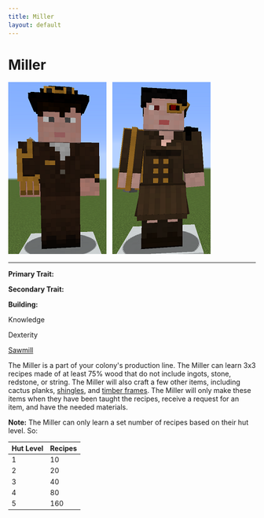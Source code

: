```yaml
---
title: Miller
layout: default
---
```

# Miller

<div class="infobox box text-center">
<img src="../../assets/images/workers/miller_m.png" alt="Miller Male" />&nbsp;&nbsp;&nbsp;<img src="../../assets/images/workers/miller_f.png" alt="Miller Female" />
<hr />
  <div class="row section-text text-left">
    <div class="col">
      <p><strong>Primary Trait:</strong></p>
      <p><strong>Secondary Trait:</strong></p>
      <p><strong>Building:</strong></p>
    </div>
    <div class="col">
      <p class="traitp">Knowledge</p>
      <p class="traits">Dexterity</p>
      <p><a href="../buildings/sawmill">Sawmill</a></p>
    </div>
  </div>
</div>

The Miller is a part of your colony's production line. The Miller can learn 3x3 recipes made of at least 75% wood that do not include ingots, stone, redstone, or string. The Miller will also craft a few other items, including cactus planks, [shingles](../../source/items/shingles), and [timber frames](../../source/items/timberframes). The Miller will only make these items when they have been taught the recipes, receive a request for an item, and have the needed materials. 

**Note:** The Miller can only learn a set number of recipes based on their hut level. So:

| Hut Level | Recipes |
| --------- | ------- |
| 1         | 10      |
| 2         | 20      |
| 3         | 40      |
| 4         | 80      |
| 5         | 160     |
